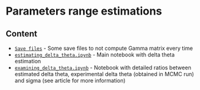 # Parameters range estimations

## Content

- [`Save files`](save_files) - Some save files to not compute Gamma matrix every time
- [`estimating_delta_theta.ipynb`](estimating_delta_theta.ipynb) - Main notebook with delta theta estimation
- [`examining_delta_theta.ipynb`](examining_delta_theta.ipynb) - Notebook with detailed ratios between estimated delta theta, experimental delta theta (obtained in MCMC run) and sigma (see article for more information)
